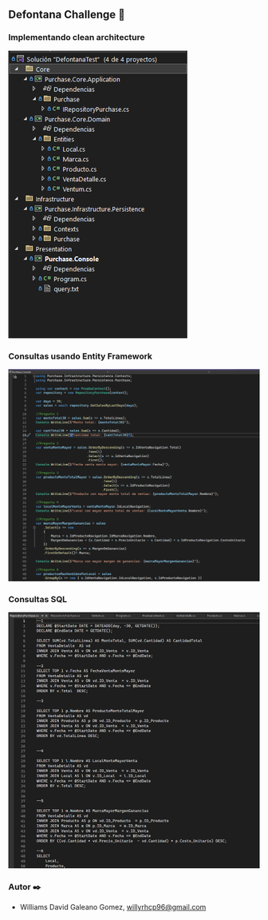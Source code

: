 ## Defontana Challenge 🚀

### Implementando clean architecture

![architecture](/etc/images/defo1.PNG)

### Consultas usando Entity Framework

![EF](/etc/images/defo2.PNG)

### Consultas SQL

![SQL](/etc/images/defo3.PNG)

### Autor ✒️

- Williams David Galeano Gomez, willyrhcp96@gmail.com
